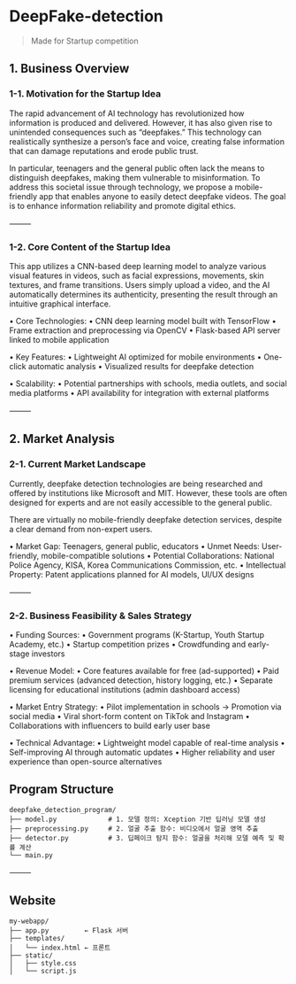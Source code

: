 # DeepFake-detection
> Made for Startup competition

## 1. Business Overview

### 1-1. Motivation for the Startup Idea

The rapid advancement of AI technology has revolutionized how information is produced and delivered. However, it has also given rise to unintended consequences such as “deepfakes.” This technology can realistically synthesize a person’s face and voice, creating false information that can damage reputations and erode public trust.

In particular, teenagers and the general public often lack the means to distinguish deepfakes, making them vulnerable to misinformation. To address this societal issue through technology, we propose a mobile-friendly app that enables anyone to easily detect deepfake videos. The goal is to enhance information reliability and promote digital ethics.

⸻

### 1-2. Core Content of the Startup Idea

This app utilizes a CNN-based deep learning model to analyze various visual features in videos, such as facial expressions, movements, skin textures, and frame transitions. Users simply upload a video, and the AI automatically determines its authenticity, presenting the result through an intuitive graphical interface.

• Core Technologies:
• CNN deep learning model built with TensorFlow
• Frame extraction and preprocessing via OpenCV
• Flask-based API server linked to mobile application

• Key Features:
• Lightweight AI optimized for mobile environments
• One-click automatic analysis
• Visualized results for deepfake detection

• Scalability:
• Potential partnerships with schools, media outlets, and social media platforms
• API availability for integration with external platforms

⸻

## 2. Market Analysis

### 2-1. Current Market Landscape

Currently, deepfake detection technologies are being researched and offered by institutions like Microsoft and MIT. However, these tools are often designed for experts and are not easily accessible to the general public.

There are virtually no mobile-friendly deepfake detection services, despite a clear demand from non-expert users.

• Market Gap: Teenagers, general public, educators
• Unmet Needs: User-friendly, mobile-compatible solutions
• Potential Collaborations: National Police Agency, KISA, Korea Communications Commission, etc.
• Intellectual Property: Patent applications planned for AI models, UI/UX designs

⸻

### 2-2. Business Feasibility & Sales Strategy

• Funding Sources:
• Government programs (K-Startup, Youth Startup Academy, etc.)
• Startup competition prizes
• Crowdfunding and early-stage investors

• Revenue Model:
• Core features available for free (ad-supported)
• Paid premium services (advanced detection, history logging, etc.)
• Separate licensing for educational institutions (admin dashboard access)

• Market Entry Strategy:
• Pilot implementation in schools → Promotion via social media
• Viral short-form content on TikTok and Instagram
• Collaborations with influencers to build early user base

• Technical Advantage:
• Lightweight model capable of real-time analysis
• Self-improving AI through automatic updates
• Higher reliability and user experience than open-source alternatives

## Program Structure
```
deepfake_detection_program/
├── model.py             # 1. 모델 정의: Xception 기반 딥러닝 모델 생성
├── preprocessing.py     # 2. 얼굴 추출 함수: 비디오에서 얼굴 영역 추출
├── detector.py          # 3. 딥페이크 탐지 함수: 얼굴을 처리해 모델 예측 및 확률 계산
└── main.py
```

⸻

## Website
```
my-webapp/
├── app.py         ← Flask 서버
├── templates/
│   └── index.html ← 프론트
├── static/
│   ├── style.css
│   └── script.js
```
